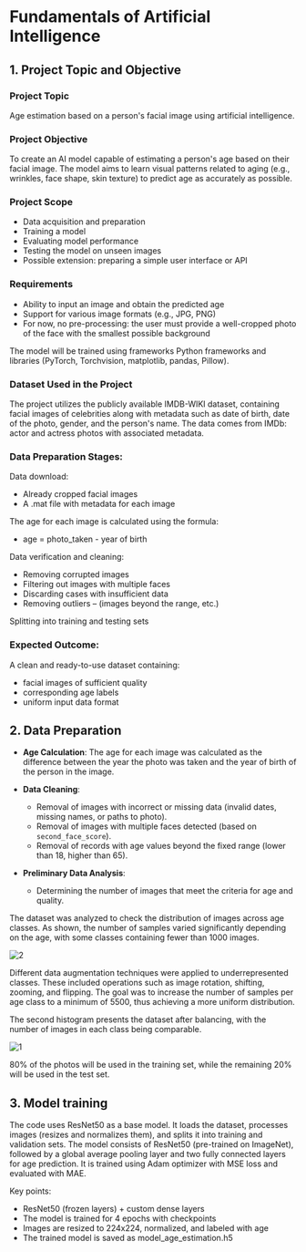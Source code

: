 # Fundamentals of Artificial Intelligence

## 1. Project Topic and Objective

### Project Topic

Age estimation based on a person's facial image using artificial intelligence.

### Project Objective

To create an AI model capable of estimating a person's age based on their facial image. The model aims to learn visual patterns related to aging (e.g., wrinkles, face shape, skin texture) to predict age as accurately as possible.

### Project Scope

- Data acquisition and preparation
- Training a model
- Evaluating model performance
- Testing the model on unseen images
- Possible extension: preparing a simple user interface or API

### Requirements

- Ability to input an image and obtain the predicted age
- Support for various image formats (e.g., JPG, PNG)
- For now, no pre-processing: the user must provide a well-cropped photo of the face with the smallest possible background

The model will be trained using frameworks Python frameworks and libraries (PyTorch, Torchvision, matplotlib, pandas, Pillow).

### Dataset Used in the Project

The project utilizes the publicly available IMDB-WIKI dataset, containing facial images of celebrities along with metadata such as date of birth, date of the photo, gender, and the person's name. The data comes from IMDb: actor and actress photos with associated metadata.

### Data Preparation Stages:

Data download:

- Already cropped facial images
- A .mat file with metadata for each image

The age for each image is calculated using the formula:

- age = photo_taken - year of birth

Data verification and cleaning:

- Removing corrupted images
- Filtering out images with multiple faces
- Discarding cases with insufficient data
- Removing outliers – (images beyond the range, etc.)

Splitting into training and testing sets

### Expected Outcome:

A clean and ready-to-use dataset containing:

- facial images of sufficient quality
- corresponding age labels
- uniform input data format

## 2. Data Preparation

- **Age Calculation**:
  The age for each image was calculated as the difference between the year the photo was taken and the year of birth of the person in the image.

- **Data Cleaning**:

  - Removal of images with incorrect or missing data (invalid dates, missing names, or paths to photo).
  - Removal of images with multiple faces detected (based on `second_face_score`).
  - Removal of records with age values beyond the fixed range (lower than 18, higher than 65).

- **Preliminary Data Analysis**:
  - Determining the number of images that meet the criteria for age and quality.

The dataset was analyzed to check the distribution of images across age classes. As shown, the number of samples varied significantly depending on the age, with some classes containing fewer than 1000 images.

![2](https://github.com/user-attachments/assets/507dfe2c-47ac-4a91-ad08-fb0a5a28b292)

Different data augmentation techniques were applied to underrepresented classes. These included operations such as image rotation, shifting, zooming, and flipping. The goal was to increase the number of samples per age class to a minimum of 5500, thus achieving a more uniform distribution.

The second histogram presents the dataset after balancing, with the number of images in each class being comparable.

![1](https://github.com/user-attachments/assets/9fb6bd3b-06dc-47ac-98a8-c96ee69f1c47)

80% of the photos will be used in the training set, while the remaining 20% will be used in the test set.

## 3. Model training

The code uses ResNet50 as a base model. It loads the dataset, processes images (resizes and normalizes them), and splits it into training and validation sets. The model consists of ResNet50 (pre-trained on ImageNet), followed by a global average pooling layer and two fully connected layers for age prediction. It is trained using Adam optimizer with MSE loss and evaluated with MAE.

Key points:
 - ResNet50 (frozen layers) + custom dense layers
 - The model is trained for 4 epochs with checkpoints
 - Images are resized to 224x224, normalized, and labeled with age
 - The trained model is saved as model_age_estimation.h5
